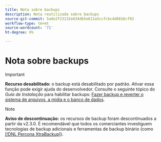 ```yaml
---
title: Nota sobre backups
description: Nota reutilizada sobre backups
source-git-commit: 5ade2f23132e634db5e611a5ccfcbc4d6816cf92
workflow-type: tm+mt
source-wordcount: '71'
ht-degree: 0%

---
```


# Nota sobre backups

>[!IMPORTANT]
>
>**Recurso desabilitado:** o backup está desabilitado por padrão. Ativar essa função pode exigir ajuda do desenvolvedor. Consulte o seguinte tópico do _Guia de Instalação_ para habilitar backups: [Fazer backup e reverter o sistema de arquivos, a mídia e o banco de dados](https://experienceleague.adobe.com/docs/commerce-operations/installation-guide/tutorials/backup.html?lang=pt-BR).

>[!NOTE]
>
>**Aviso de descontinuação:** os recursos de backup foram descontinuados a partir da v2.3.0. É recomendável que todos os comerciantes investiguem tecnologias de backup adicionais e ferramentas de backup binário (como [[!DNL Percona XtraBackup]](https://www.percona.com/software/mysql-database/percona-xtrabackup)).

